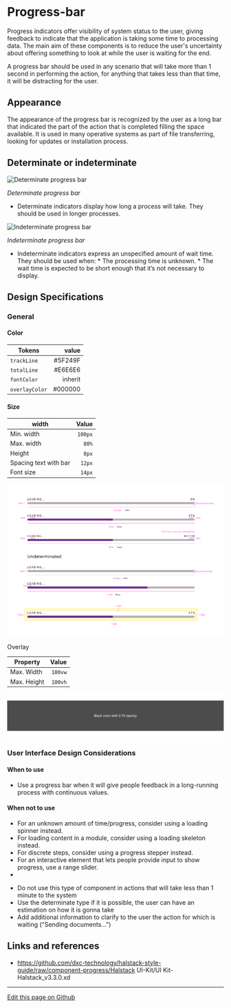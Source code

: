 # Progress-bar

Progress indicators offer visibility of system status to the user, giving feedback to indicate that the application is taking some time to processing data. The main aim of these components is to reduce the user's uncertainty about offering something to look at while the user is waiting for the end.

A progress bar should be used in any scenario that will take more than 1 second in performing the action, for anything that takes less than that time, it will be distracting for the user.

## Appearance

The appearance of the progress bar is recognized by the user as a long bar that indicated the part of the action that is completed filling the space available. It is used in many operative systems as part of file transferring, looking for updates or installation process.

## Determinate or indeterminate   
 
![Determinate progress bar](images/progress_determinate.png)

_Determinate progress bar_

* Determinate indicators display how long a process will take. They should be used in longer processes.

![Indeterminate progress bar](images/progress_indeterminate.png)

_Indeterminate progress bar_

* Indeterminate indicators express an unspecified amount of wait time. They should be used when:
        * The processing time is unknown.
        * The wait time is expected to be short enough that it’s not necessary to display.   


## Design Specifications

### General

#### Color

| Tokens         | value         |
| ------------   | ------------: |
| `trackLine`    |     #5F249F   |
| `totalLine`    |     #E6E6E6   |
| `fontColor`    |     inherit   |
| `overlayColor` |     #000000   |

#### Size

| width                 |   Value |
| --------------------- | ------: |
| Min. width            | `100px` |
| Max. width            |   `80%` |
| Height                |   `8px` |
| Spacing text with bar |  `12px` |
| Font size             |  `14px` |

![Specifications for progress bar component](images/progressbar_specs.png)

Overlay

| Property    |   Value |
| ----------- | ------: |
| Max. Width  | `100vw` |
| Max. Height | `100vh` |

![Theaming for progress bar component](images/progressbar_overlay.png)

### User Interface Design Considerations

#### When to use
* Use a progress bar when it will give people feedback in a long-running process with continuous values.

#### When not to use
* For an unknown amount of time/progress, consider using a loading spinner instead.
* For loading content in a module, consider using a loading skeleton instead.
* For discrete steps, consider using a progress stepper instead.
* For an interactive element that lets people provide input to show progress, use a range slider.
* 
- Do not use this type of component in actions that will take less than 1 minute to the system
- Use the determinate type if it is possible, the user can have an estimation on how it is gonna take
- Add additional information to clarify to the user the action for which is waiting ("Sending documents...")

## Links and references

- https://github.com/dxc-technology/halstack-style-guide/raw/component-progress/Halstack UI-Kit/UI Kit-Halstack_v3.3.0.xd

____________________________________________________________

[Edit this page on Github](https://github.com/dxc-technology/halstack-style-guide/blob/master/guidelines/components/progressbar/README.md)
